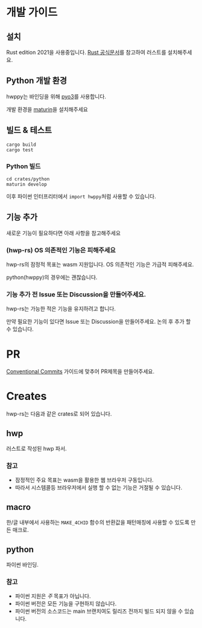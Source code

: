 # 개발 가이드
## 설치
Rust edition 2021을 사용중입니다. [Rust 공식문서](https://www.rust-lang.org/tools/install)를 참고하여 러스트를 설치해주세요.

## Python 개발 환경
hwppy는 바인딩을 위해 [pyo3](https://github.com/PyO3/pyo3)를 사용합니다.

개발 환경을 [maturin](https://github.com/PyO3/maturin)을 설치해주세요

## 빌드 & 테스트
```
cargo build
cargo test
```

### Python 빌드
```
cd crates/python
maturin develop
```
이후 파이썬 인터프리터에서 `import hwppy`처럼 사용할 수 있습니다.

## 기능 추가
새로운 기능이 필요하다면 아래 사항을 참고해주세요

### (hwp-rs) OS 의존적인 기능은 피해주세요
hwp-rs의 잠정적 목표는 wasm 지원입니다. OS 의존적인 기능은 가급적 피해주세요.

python(hwppy)의 경우에는 괜찮습니다.

### 기능 추가 전 Issue 또는 Discussion을 만들어주세요.
hwp-rs는 가능한 적은 기능을 유지하려고 합니다.

만약 필요한 기능이 있다면 Issue 또는 Discussion을 만들어주세요.
논의 후 추가 할 수 있습니다.

# PR
[Conventional Commits](https://www.conventionalcommits.org/ko/v1.0.0/) 가이드에 맞추어 PR제목을 만들어주세요.

# Creates
hwp-rs는 다음과 같은 crates로 되어 있습니다.

## hwp
러스트로 작성된 hwp 파서.

### 참고
- 잠정적인 주요 목표는 wasm을 활용한 웹 브라우저 구동입니다.
- 따라서 시스템콜등 브라우저에서 실행 할 수 없는 기능은 거절될 수 있습니다.

## macro
한/글 내부에서 사용하는 `MAKE_4CHID` 함수의 반환값을 패턴매칭에 사용할 수 있도록 만든 매크로.

## python
파이썬 바인딩.

### 참고
- 파이썬 지원은 *주* 목표가 아닙니다.
- 파이썬 버전은 모든 기능을 구현하지 않습니다.
- 파이썬 버전의 소스코드는 main 브랜치여도 릴리즈 전까지 빌드 되지 않을 수 있습니다.
